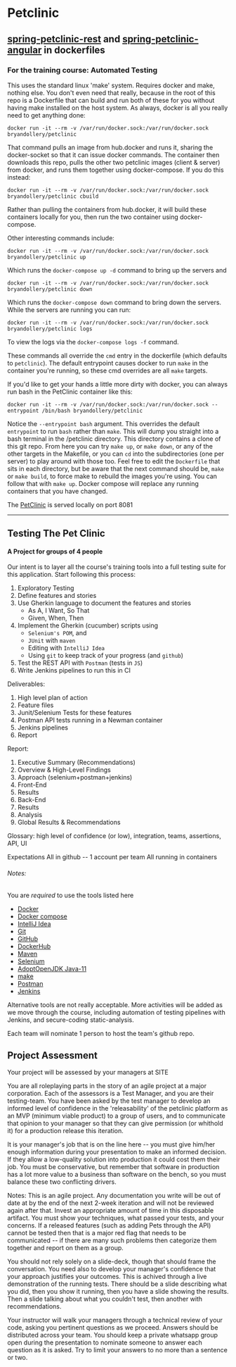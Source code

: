 # Petclinic
## [spring-petclinic-rest](https://github.com/spring-petclinic/spring-petclinic-rest) and [spring-petclinic-angular](https://github.com/spring-petclinic/spring-petclinic-angular) in dockerfiles
### For the training course: Automated Testing
This uses the standard linux 'make' system. Requires docker and make, nothing else. You don't even need that really, because in the root of this repo is a Dockerfile that can build and run both of these for you without having make installed on the host system. As always, docker is all you really need to get anything done:

```
docker run -it --rm -v /var/run/docker.sock:/var/run/docker.sock bryandollery/petclinic
```

That command pulls an image from hub.docker and runs it, sharing the docker-socket so that it can issue docker commands. The container then downloads this repo, pulls the other two petclinic images (client & server) from docker, and runs them together using docker-compose. If you do this instead:

```
docker run -it --rm -v /var/run/docker.sock:/var/run/docker.sock bryandollery/petclinic cbuild
```

Rather than pulling the containers from hub.docker, it will build these containers locally for you, then run the two container using docker-compose.

Other interesting commands include:
```
docker run -it --rm -v /var/run/docker.sock:/var/run/docker.sock bryandollery/petclinic up
```
Which runs the `docker-compose up -d` command to bring up the servers and
```
docker run -it --rm -v /var/run/docker.sock:/var/run/docker.sock bryandollery/petclinic down
```
Which runs the `docker-compose down` command to bring down the servers. While the servers are running you can run:
```
docker run -it --rm -v /var/run/docker.sock:/var/run/docker.sock bryandollery/petclinic logs
```
To view the logs via the `docker-compose logs -f` command.

These commands all override the `cmd` entry in the dockerfile (which defaults to `petclinic`). The default entrypoint
causes docker to run `make` in the container you're running, so these cmd overrides are all `make` targets.

If you'd like to get your hands a little more dirty with docker, you can always run bash in the PetClinic container like this:
```
docker run -it --rm -v /var/run/docker.sock:/var/run/docker.sock --entrypoint /bin/bash bryandollery/petclinic
```
Notice the `--entrypoint bash` argument. This overrides the default `entrypoint` to run `bash` rather than `make`. This 
will dump you straight into a bash terminal in the /petclinic directory. This directory contains a clone of this git repo.
From here you can try `make up`, or `make down`, or any of the other targets in the Makefile, or you can `cd` into the
subdirectories (one per server) to play around with those too. Feel free to edit the `Dockerfile` that sits in each directory,
but be aware that the next command should be, `make` or `make build`, to force make to rebuild the images you're using. You can 
follow that with `make up`. Docker compose will replace any running containers that you have changed.

The [PetClinic](http://localhost:8081/petclinic/index.html) is served locally on port 8081

---

## Testing The Pet Clinic
#### A Project for groups of 4 people


Our intent is to layer all the course's training tools into a full testing suite for this application. Start following this process:

1. Exploratory Testing
2. Define features and stories
3. Use Gherkin language to document the features and stories
    * As A, I Want, So That
    * Given, When, Then
4. Implement the Gherkin (cucumber) scripts using 
    * `Selenium's POM`, and 
    * `JUnit` with `maven`
    * Editing with `IntelliJ Idea`
    * Using `git` to keep track of your progress (and `github`)
5. Test the REST API with `Postman` (tests in `JS`)
6. Write Jenkins pipelines to run this in CI

Deliverables:
1. High level plan of action
2. Feature files
3. Junit/Selenium Tests for these features
4. Postman API tests running in a Newman container
5. Jenkins pipelines
6. Report

Report:
1. Executive Summary (Recommendations)
2. Overview & High-Level Findings
3. Approach (selenium+postman+jenkins)
4. Front-End
5. Results
6. Back-End
7. Results
8. Analysis
9. Global Results & Recommendations

Glossary: high level of confidence (or low), integration, teams, assertions, API, UI


Expectations
All in github -- 1 account per team
All running in containers


###### Notes:
You are *required* to use the tools listed here
* [Docker](https://www.docker.com/)
* [Docker compose](https://docs.docker.com/compose/)
* [IntelliJ Idea](https://www.jetbrains.com/idea/)
* [Git](https://git-scm.com/)
* [GitHub](https://github.com/)
* [DockerHub](https://hub.docker.com)
* [Maven](http://maven.apache.org/)
* [Selenium](https://github.com/SeleniumHQ/selenium)
* [AdoptOpenJDK Java-11](https://adoptopenjdk.net/)
* [make](https://www.gnu.org/software/make/)
* [Postman](https://postman.com/)   
* [Jenkins](https://jenkins.io)


Alternative tools are not really acceptable. More activities will be added
as we move through the course, including automation of testing
pipelines with Jenkins, and secure-coding static-analysis.

Each team will nominate 1 person to host the team's github repo.

## Project Assessment
Your project will be assessed by your managers at SITE

You are all roleplaying parts in the story of an agile project at a major corporation. Each of the assessors is a Test Manager, and you are their testing-team.
You have been asked by the test manager to develop an informed level of confidence in the 'releasability' of the petclinic platform as an MVP (minimum viable product) to a group of users, and to communicate that opinion to your manager so that they can give permission (or whithold it) for a production release this iteration.

It is your manager's job that is on the line here -- you must give him/her enough information during your presentation to make an informed decision. If they allow a low-quality solution into production it could cost them their job. You must be conservative, but remember that software in production has a lot more value to a business than software on the bench, so you must balance these two conflicting drivers.

Notes:
This is an agile project. Any documentation you write will be out of date at by the end of the next 2-week iteration and will not be reviewed again after that. Invest an appropriate amount of time in this disposable artifact. You must show your techniques, what passed your tests, and your concerns. If a released features (such as adding Pets through the API) cannot be tested then that is a major red flag that needs to be communicated -- if there are many such problems then categorize them together and report on them as a group.

You should not rely solely on a slide-deck, though that should frame the conversation. You need also to develop your manager's confidence that your approach justifies your outcomes. This is achived through a live demonstration of the running tests. There should be a slide describing what you did, then you show it running, then you have a slide showing the results. Then a slide talking about what you couldn't test, then another with recommendations.

Your instructor will walk your managers through a technical review of your code, asking you pertinent questions as we proceed. Answers should be distributed across your team. You should keep a private whatsapp group open during the presentation to nominate someone to answer each question as it is asked. Try to limit your answers to no more than a sentence or two.


